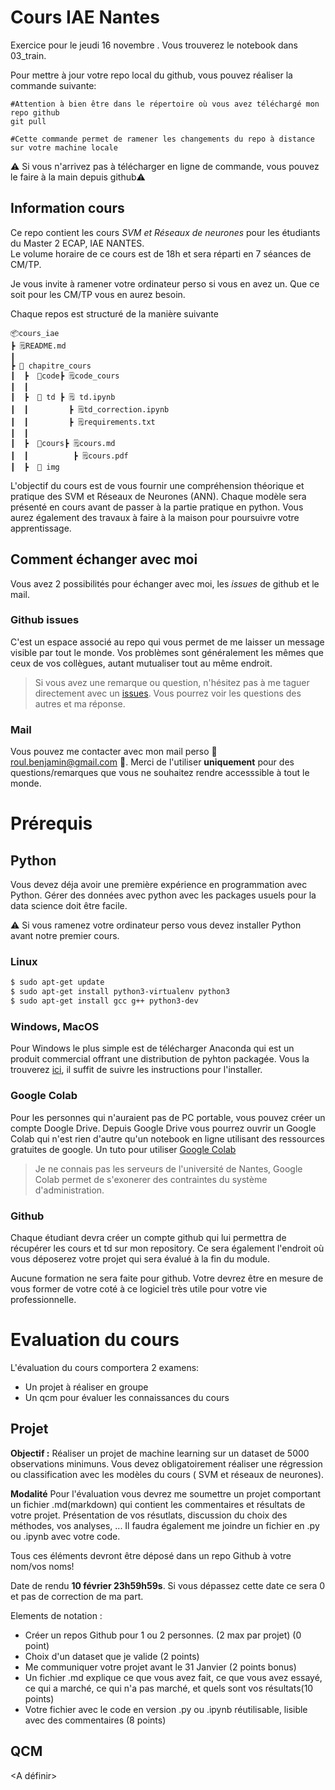 # Cours IAE Nantes

Exercice pour le jeudi 16 novembre  .
Vous trouverez le notebook dans 03_train.

Pour mettre à jour votre repo local du github, vous pouvez réaliser la commande suivante:

```shell
#Attention à bien être dans le répertoire où vous avez téléchargé mon repo github
git pull

#Cette commande permet de ramener les changements du repo à distance sur votre machine locale
```

⚠️ Si vous n'arrivez pas à télécharger en ligne de commande, vous pouvez le faire à la main depuis github⚠️

## Information cours
Ce repo contient les cours *SVM et Réseaux de neurones* pour les étudiants du Master 2 ECAP, IAE NANTES.  
Le volume horaire de ce cours est de 18h et sera réparti en 7 séances de CM/TP.

Je vous invite à ramener votre ordinateur perso si vous en avez un. Que ce soit pour les CM/TP vous en aurez besoin.

Chaque repos est structuré de la manière suivante 

```
📦cours_iae
┣ 🗒️README.md       
┃
┣ 📁 chapitre_cours
┃  ┣  📁code┣ 🗒️code_cours
┃  ┃         
┃  ┣  📁 td ┣ 🗒️ td.ipynb
┃  ┃         ┣ 🗒️td_correction.ipynb
┃  ┃         ┣ 🗒️requirements.txt
┃  ┃
┃  ┣  📁cours┣ 🗒️cours.md
┃  ┃          ┣ 🗒️cours.pdf
┃  ┣  📁 img

```


L'objectif du cours est de vous fournir une compréhension théorique et pratique des SVM et Réseaux de Neurones (ANN).
Chaque modèle sera présenté en cours avant de passer à la partie pratique en python.
Vous aurez également des travaux à faire à la maison pour poursuivre votre apprentissage.


## Comment échanger avec moi

Vous avez 2 possibilités pour échanger avec moi, les *issues* de github et le mail.

### Github issues 

C'est un espace associé au repo qui vous permet de me laisser un message visible par tout le monde.
Vos problèmes sont généralement les mêmes que ceux de vos collègues, autant mutualiser tout au même endroit.

>Si vous avez une remarque ou question, n'hésitez pas à me taguer directement avec un [issues](https://docs.github.com/fr/issues/tracking-your-work-with-issues/creating-an-issue). Vous pourrez voir les questions des autres et ma réponse.

### Mail

Vous pouvez me contacter avec mon mail perso 📧 roul.benjamin@gmail.com 📧.
Merci de l'utiliser **uniquement** pour des questions/remarques que vous ne souhaitez rendre accesssible à tout le monde. 


# Prérequis

## Python

Vous devez déja avoir une première expérience en programmation avec Python. 
Gérer des données avec python avec les packages usuels pour la data science doit être facile.

⚠️ Si vous ramenez votre ordinateur perso vous devez installer Python avant notre premier cours.

### Linux

```bash
$ sudo apt-get update
$ sudo apt-get install python3-virtualenv python3
$ sudo apt-get install gcc g++ python3-dev
```


### Windows, MacOS

Pour Windows le plus simple est de télécharger Anaconda qui est un produit commercial offrant une distribution de pyhton packagée.
Vous la trouverez [ici](https://www.anaconda.com/products/distribution), il suffit de suivre les instructions pour l'installer.

### Google Colab

Pour les personnes qui n'auraient pas de PC portable, vous pouvez créer un compte Doogle Drive.
Depuis Google Drive vous pourrez ouvrir un Google Colab qui n'est rien d'autre qu'un notebook en ligne utilisant des ressources gratuites de google.
Un tuto pour utiliser [Google Colab](https://machinelearningmastery.com/google-colab-for-machine-learning-projects/#:~:text=To%20create%20your%20Google%20Colab,on%20More%20%E2%96%B7%20Google%20Colaboratory.)

> Je ne connais pas les serveurs de l'université de Nantes, Google Colab permet de s'exonerer des contraintes du système d'administration.

### Github

Chaque étudiant devra créer un compte github qui lui permettra de récupérer les cours et td sur mon repository.
Ce sera également l'endroit où vous déposerez votre projet qui sera évalué à la fin du module.

Aucune formation ne sera faite pour github. Votre devrez être en mesure de vous former de votre coté à ce logiciel très utile pour votre vie 
professionnelle.


# Evaluation du cours

L'évaluation du cours comportera 2 examens:

- Un projet à réaliser en groupe
- Un qcm pour évaluer les connaissances du cours


## Projet


**Objectif :**
Réaliser un projet de machine learning sur un dataset de 5000 observations minimuns.
Vous devez obligatoirement réaliser une régression ou classification avec les modèles du cours ( SVM et réseaux de neurones).

**Modalité**
Pour l'évaluation vous devrez me soumettre un projet comportant un fichier .md(markdown) qui contient les commentaires et résultats de votre projet.
Présentation de vos résutlats, discussion du choix des méthodes, vos analyses, ...
Il faudra également me joindre un fichier en .py ou .ipynb avec votre code.

Tous ces éléments devront être déposé dans un repo Github à votre nom/vos noms!

Date de rendu **10 février 23h59h59s**. Si vous dépassez cette date ce sera 0 et pas de correction de ma part.

Elements de notation :

- Créer un repos Github pour 1 ou 2 personnes. (2 max par projet) (0 point)
- Choix d'un dataset que je valide (2 points)
- Me communiquer votre projet avant le 31 Janvier (2 points bonus)
- Un fichier .md explique ce que vous avez fait, ce que vous avez essayé, ce qui a marché, ce qui n'a pas marché, et quels sont vos résultats(10 points)
- Votre fichier avec le code en version .py ou .ipynb réutilisable, lisible avec des commentaires (8 points)

## QCM

<A définir>

